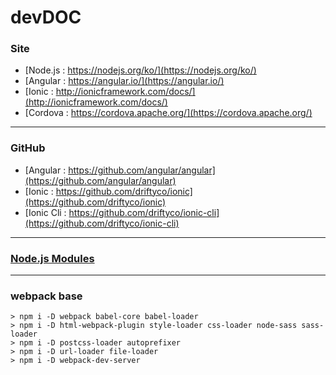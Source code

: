# devDOC

### Site

- [Node.js : https://nodejs.org/ko/](https://nodejs.org/ko/)
- [Angular : https://angular.io/](https://angular.io/)
- [Ionic : http://ionicframework.com/docs/](http://ionicframework.com/docs/)
- [Cordova : https://cordova.apache.org/](https://cordova.apache.org/)

---


### GitHub

- [Angular : https://github.com/angular/angular](https://github.com/angular/angular)
- [Ionic : https://github.com/driftyco/ionic](https://github.com/driftyco/ionic)
- [Ionic Cli : https://github.com/driftyco/ionic-cli](https://github.com/driftyco/ionic-cli)

---

### [Node.js Modules](./npm.md)

---

### webpack base

```
> npm i -D webpack babel-core babel-loader
> npm i -D html-webpack-plugin style-loader css-loader node-sass sass-loader
> npm i -D postcss-loader autoprefixer
> npm i -D url-loader file-loader
> npm i -D webpack-dev-server
```


